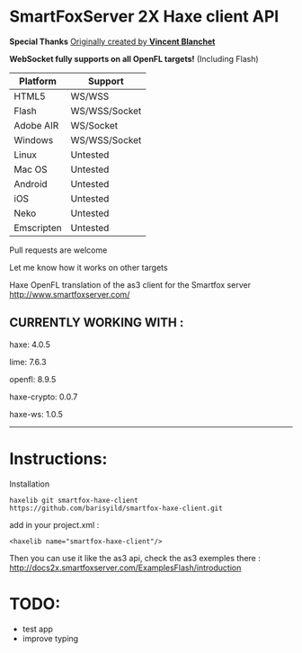
SmartFoxServer 2X Haxe client API   
======================= 

**Special Thanks** [Originally created by **Vincent Blanchet**](https://github.com/boorik/smartfox-haxe-client)    

**WebSocket fully supports on all OpenFL targets!** (Including Flash)    

|Platform|Support|
|--|--|
|HTML5|WS/WSS|
|Flash|WS/WSS/Socket|
|Adobe AIR|WS/Socket|
|Windows|WS/WSS/Socket|
|Linux|Untested|
|Mac OS|Untested|
|Android|Untested|
|iOS|Untested|
|Neko|Untested|
|Emscripten|Untested|
    
Pull requests are welcome    
    
Let me know how it works on other targets

Haxe OpenFL translation of the as3 client for the Smartfox server http://www.smartfoxserver.com/    

CURRENTLY WORKING WITH :  
----------------------------------  

haxe: 4.0.5  
    
lime: 7.6.3   
    
openfl: 8.9.5  
    
haxe-crypto: 0.0.7    
  
haxe-ws: 1.0.5  
    
----------------------------------    
    
Instructions:  
=====  
Installation
 
```
haxelib git smartfox-haxe-client https://github.com/barisyild/smartfox-haxe-client.git
```    
 add in your project.xml :    
```
<haxelib name="smartfox-haxe-client"/>
```
Then you can use it like the as3 api, check the as3 exemples there :    
http://docs2x.smartfoxserver.com/ExamplesFlash/introduction    
  
TODO:  
====
* test app    
* improve typing